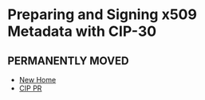 # Preparing and Signing x509 Metadata with CIP-30

## PERMANENTLY MOVED

* [New Home](https://github.com/input-output-hk/catalyst-CIPs/blob/x509-rbac-signing-with-cip30/CIP-XXXX/README.md)
* [CIP PR](https://github.com/cardano-foundation/CIPs/pull/813)
